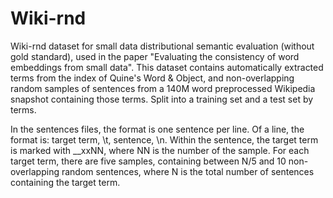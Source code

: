 # Wiki-rnd
Wiki-rnd dataset for small data distributional semantic evaluation (without gold standard), used in the paper "Evaluating the consistency of word embeddings from small data". This dataset contains automatically extracted terms from the index of Quine's Word &amp; Object, and non-overlapping random samples of sentences from a 140M word preprocessed Wikipedia snapshot containing those terms. Split into a training set and a test set by terms.

In the sentences files, the format is one sentence per line. Of a line, the format is: target term, \t, sentence, \n. Within the sentence, the target term is marked with \_\_xxNN, where NN is the number of the sample. For each target term, there are five samples, containing between N/5 and 10 non-overlapping random sentences, where N is the total number of sentences containing the target term.
